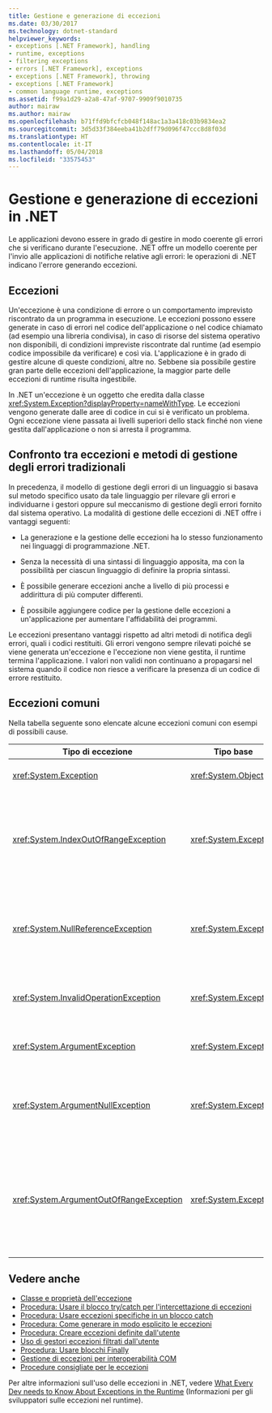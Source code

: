 ```yaml
---
title: Gestione e generazione di eccezioni
ms.date: 03/30/2017
ms.technology: dotnet-standard
helpviewer_keywords:
- exceptions [.NET Framework], handling
- runtime, exceptions
- filtering exceptions
- errors [.NET Framework], exceptions
- exceptions [.NET Framework], throwing
- exceptions [.NET Framework]
- common language runtime, exceptions
ms.assetid: f99a1d29-a2a8-47af-9707-9909f9010735
author: mairaw
ms.author: mairaw
ms.openlocfilehash: b71ffd9bfcfcb048f148ac1a3a418c03b9834ea2
ms.sourcegitcommit: 3d5d33f384eeba41b2dff79d096f47ccc8d8f03d
ms.translationtype: HT
ms.contentlocale: it-IT
ms.lasthandoff: 05/04/2018
ms.locfileid: "33575453"
---
```

# <a name="handling-and-throwing-exceptions-in-net"></a>Gestione e generazione di eccezioni in .NET

Le applicazioni devono essere in grado di gestire in modo coerente gli errori che si verificano durante l'esecuzione. .NET offre un modello coerente per l'invio alle applicazioni di notifiche relative agli errori: le operazioni di .NET indicano l'errore generando eccezioni.

## <a name="exceptions"></a>Eccezioni

Un'eccezione è una condizione di errore o un comportamento imprevisto riscontrato da un programma in esecuzione. Le eccezioni possono essere generate in caso di errori nel codice dell'applicazione o nel codice chiamato (ad esempio una libreria condivisa), in caso di risorse del sistema operativo non disponibili, di condizioni impreviste riscontrate dal runtime (ad esempio codice impossibile da verificare) e così via. L'applicazione è in grado di gestire alcune di queste condizioni, altre no. Sebbene sia possibile gestire gran parte delle eccezioni dell'applicazione, la maggior parte delle eccezioni di runtime risulta ingestibile.

In .NET un'eccezione è un oggetto che eredita dalla classe <xref:System.Exception?displayProperty=nameWithType>. Le eccezioni vengono generate dalle aree di codice in cui si è verificato un problema. Ogni eccezione viene passata ai livelli superiori dello stack finché non viene gestita dall'applicazione o non si arresta il programma.

## <a name="exceptions-vs-traditional-error-handling-methods"></a>Confronto tra eccezioni e metodi di gestione degli errori tradizionali

In precedenza, il modello di gestione degli errori di un linguaggio si basava sul metodo specifico usato da tale linguaggio per rilevare gli errori e individuarne i gestori oppure sul meccanismo di gestione degli errori fornito dal sistema operativo. La modalità di gestione delle eccezioni di .NET offre i vantaggi seguenti:

- La generazione e la gestione delle eccezioni ha lo stesso funzionamento nei linguaggi di programmazione .NET.

- Senza la necessità di una sintassi di linguaggio apposita, ma con la possibilità per ciascun linguaggio di definire la propria sintassi.

- È possibile generare eccezioni anche a livello di più processi e addirittura di più computer differenti.

- È possibile aggiungere codice per la gestione delle eccezioni a un'applicazione per aumentare l'affidabilità dei programmi.

Le eccezioni presentano vantaggi rispetto ad altri metodi di notifica degli errori, quali i codici restituiti. Gli errori vengono sempre rilevati poiché se viene generata un'eccezione e l'eccezione non viene gestita, il runtime termina l'applicazione. I valori non validi non continuano a propagarsi nel sistema quando il codice non riesce a verificare la presenza di un codice di errore restituito. 

## <a name="common-exceptions"></a>Eccezioni comuni

Nella tabella seguente sono elencate alcune eccezioni comuni con esempi di possibili cause.

| Tipo di eccezione | Tipo base | Descrizione | Esempio |
| -------------- | --------- | ----------- | ------- |
| <xref:System.Exception> | <xref:System.Object> | Classe base per tutte le eccezioni. | Nessuno (usare una classe derivata di questa eccezione). |
| <xref:System.IndexOutOfRangeException> | <xref:System.Exception> | Generata dal runtime solo quando una matrice viene indicizzata in modo non corretto. | Indicizzazione di una matrice esternamente al relativo intervallo valido: `arr[arr.Length+1]` |
| <xref:System.NullReferenceException> | <xref:System.Exception> | Generata dal runtime solo quando viene fatto riferimento a un oggetto Null. | `object o = null; o.ToString();` |
| <xref:System.InvalidOperationException> | <xref:System.Exception> | Generata dai metodi con uno stato non valido. | Chiamata di `Enumerator.GetNext()` dopo la rimozione di un elemento dalla raccolta sottostante. |
| <xref:System.ArgumentException> | <xref:System.Exception> | Classe base per tutte le eccezioni di argomento. | Nessuno (usare una classe derivata di questa eccezione). |
| <xref:System.ArgumentNullException> | <xref:System.Exception> | Generata dai metodi che non consentono un argomento Null. | `String s = null; "Calculate".IndexOf (s);` |
| <xref:System.ArgumentOutOfRangeException> | <xref:System.Exception> | Generata dai metodi che verificano se gli argomenti sono compresi in un determinato intervallo. | `String s = "string"; s.Substring(s.Length+1);` |

## <a name="see-also"></a>Vedere anche

* [Classe e proprietà dell'eccezione](exception-class-and-properties.md)
* [Procedura: Usare il blocco try/catch per l'intercettazione di eccezioni](how-to-use-the-try-catch-block-to-catch-exceptions.md)
* [Procedura: Usare eccezioni specifiche in un blocco catch](how-to-use-specific-exceptions-in-a-catch-block.md)
* [Procedura: Come generare in modo esplicito le eccezioni](how-to-explicitly-throw-exceptions.md)
* [Procedura: Creare eccezioni definite dall'utente](how-to-create-user-defined-exceptions.md)
* [Uso di gestori eccezioni filtrati dall'utente](using-user-filtered-exception-handlers.md)
* [Procedura: Usare blocchi Finally](how-to-use-finally-blocks.md)
* [Gestione di eccezioni per interoperabilità COM](handling-com-interop-exceptions.md)
* [Procedure consigliate per le eccezioni](best-practices-for-exceptions.md)

Per altre informazioni sull'uso delle eccezioni in .NET, vedere [What Every Dev needs to Know About Exceptions in the Runtime](https://github.com/dotnet/coreclr/blob/master/Documentation/botr/exceptions.md) (Informazioni per gli sviluppatori sulle eccezioni nel runtime).

